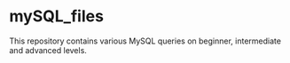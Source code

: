# mySQL_files
This repository contains various MySQL queries on beginner, intermediate and advanced levels.

